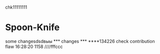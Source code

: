 chk11111111
# Spoon-Knife
some changesdsdвыы
*** changes ***
****134226
check contribution flaw
16:28:20
1158
////fffccc